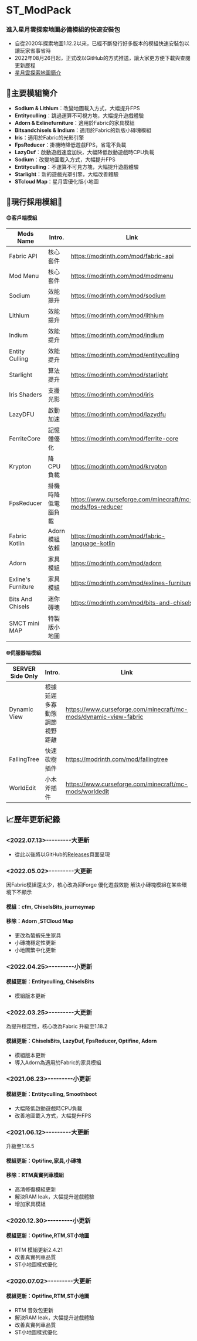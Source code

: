 # ST_ModPack
### 進入星月雲探索地圖必備模組的快速安裝包
- 自從2020年探索地圖1.12.2以來，已經不斷發行好多版本的模組快速安裝包以讓玩家省事省時
- 2022年08月26日起，正式改以GitHub的方式推送，讓大家更方便下載與查閱更新歷程
- [星月雲探索地圖簡介](https://smct.vercel.app/#map)

## 🔎主要模組簡介
- **Sodium & Lithium**：改變地圖載入方式，大幅提升FPS
- **Entityculling**：跳過運算不可視方塊，大幅提升遊戲體驗
- **Adorn & Exlinefurniture**：適用於Fabric的家具模組
- **Bitsandchisels & Indium**：適用於Fabric的新版小磚塊模組
- **Iris**：適用於Fabric的光影引擎
- **FpsReducer**：掛機時降低遊戲FPS，省電不負載 
- **LazyDuf**：啟動遊戲速度加快，大幅降低啟動遊戲時CPU負載
- **Sodium**：改變地圖載入方式，大幅提升FPS
- **Entityculling**：不運算不可見方塊，大幅提升遊戲體驗
- **Starlight**：新的遊戲光罩引擎，大幅改善體驗
- **STcloud Map**：星月雲優化版小地圖

## 📂現行採用模組📌
#### 😊客戶端模組
| Mods Name |Intro.| Link |
| ------------------ | ------ | ------ |
| Fabric API         | 核心套件    | https://modrinth.com/mod/fabric-api |
| Mod Menu           | 核心套件    | https://modrinth.com/mod/modmenu |
| Sodium             | 效能提升    | https://modrinth.com/mod/sodium |
| Lithium            | 效能提升    | https://modrinth.com/mod/lithium |
| Indium             | 效能提升    | https://modrinth.com/mod/indium |
| Entity Culling     | 效能提升    | https://modrinth.com/mod/entityculling |
| Starlight          | 算法提升    | https://modrinth.com/mod/starlight |
| Iris Shaders       | 支援光影    | https://modrinth.com/mod/iris |
| LazyDFU            | 啟動加速    | https://modrinth.com/mod/lazydfu |
| FerriteCore        | 記憶體優化  | https://modrinth.com/mod/ferrite-core |
| Krypton            | 降CPU負載  | https://modrinth.com/mod/krypton |
| FpsReducer         | 掛機時降低電腦負載 | https://www.curseforge.com/minecraft/mc-mods/fps-reducer |
| Fabric Kotlin      | Adorn模組依賴 | https://modrinth.com/mod/fabric-language-kotlin |
| Adorn              | 家具模組    | https://modrinth.com/mod/adorn |
| Exline's Furniture | 家具模組    | https://modrinth.com/mod/exlines-furniture |
| Bits And Chisels   | 迷你磚塊    | https://modrinth.com/mod/bits-and-chisels |
| SMCT mini MAP      | 特製版小地圖    | |

#### 🌐伺服器端模組
| SERVER Side Only |Intro.| Link |
| ------------------ | ------ | ------ |
| Dynamic View | 根據延遲多寡動態調節視野距離 | https://www.curseforge.com/minecraft/mc-mods/dynamic-view-fabric |
| FallingTree | 快速砍樹插件 | https://modrinth.com/mod/fallingtree |
| WorldEdit | 小木斧插件 | https://www.curseforge.com/minecraft/mc-mods/worldedit |


## 📈歷年更新紀錄

### <2022.07.13>---------大更新

* 從此以後將以GitHub的[Releases](https://github.com/kilo0702/ST_ModPack/releases)頁面呈現


### <2022.05.02>---------大更新 
因Fabric模組還太少，核心改為回Forge
優化遊戲效能
解決小磚塊模組在某些環境下不顯示
#### 模組：cfm, ChiselsBits, journeymap
#### 移除：Adorn ,STCloud Map
* 更改為螯蝦先生家具
* 小磚塊穩定性更新
* 小地圖繁中化更新

### <2022.04.25>---------小更新
#### 模組更新：Entityculling, ChiselsBits
* 模組版本更新

### <2022.03.25>---------大更新 
為提升穩定性，核心改為Fabric
升級至1.18.2
#### 模組更新：ChiselsBits, LazyDuf, FpsReducer, Optifine, Adorn
* 模組版本更新
* 導入Adorn為適用於Fabric的家具模組

### <2021.06.23>---------小更新
#### 模組更新：Entityculling, Smoothboot
* 大幅降低啟動遊戲時CPU負載
* 改善地圖載入方式，大幅提升FPS

### <2021.06.12>---------大更新
升級至1.16.5
#### 模組更新：Optifine,家具,小磚塊
#### 移除：RTM真實列車模組
* 高清修復模組更新
* 解決RAM leak，大幅提升遊戲體驗
* 增加家具模組

### <2020.12.30>---------小更新
#### 模組更新：Optifine,RTM,ST小地圖
* RTM 模組更新2.4.21
* 改善真實列車品質
* ST小地圖樣式優化

### <2020.07.02>---------大更新
#### 模組更新：Optifine,RTM,ST小地圖
* RTM 音效包更新
* 解決RAM leak，大幅提升遊戲體驗
* 改善真實列車品質
* ST小地圖樣式優化
